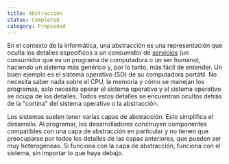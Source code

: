 ```yaml
---
title: Abstracción
status: Completed
category: Propiedad
---
```


En el contexto de la informática, una abstracción es una representación que oculta los detalles específicos a un consumidor de [servicios](/service/) (un consumidor que es un programa de computadora o un ser humano), haciendo un sistema más genérico y, por lo tanto, más fácil de entender. Un buen ejemplo es el sistema operativo (SO) de su computadora portátil. No necesita saber nada sobre el CPU, la memoria y cómo se manejan los programas, solo necesita operar el sistema operativo y el sistema operativo se ocupa de los detalles. Todos estos detalles se encuentran ocultos detrás de la "cortina" del sistema operativo o la abstracción.

Los sistemas suelen tener varias capas de abstracción. Esto simplifica el desarrollo. Al programar, los desarrolladores construyen componentes compatibles con una capa de abstracción en particular y no tienen que preocuparse por todos los detalles de las capas anteriores, que pueden ser muy heterogéneas. Si funciona con la capa de abstracción, funciona con el sistema, sin importar lo que haya debajo.
